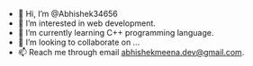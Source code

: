 - 👋 Hi, I’m @Abhishek34656
- 👀 I’m interested in web development.
- 🌱 I’m currently learning C++ programming language.
- 💞️ I’m looking to collaborate on ...
- 📫 Reach me through email abhishekmeena.dev@gmail.com.

<!---
Abhishek34656/Abhishek34656 is a ✨ special ✨ repository because its `README.md` (this file) appears on your GitHub profile.
You can click the Preview link to take a look at your changes.
--->
